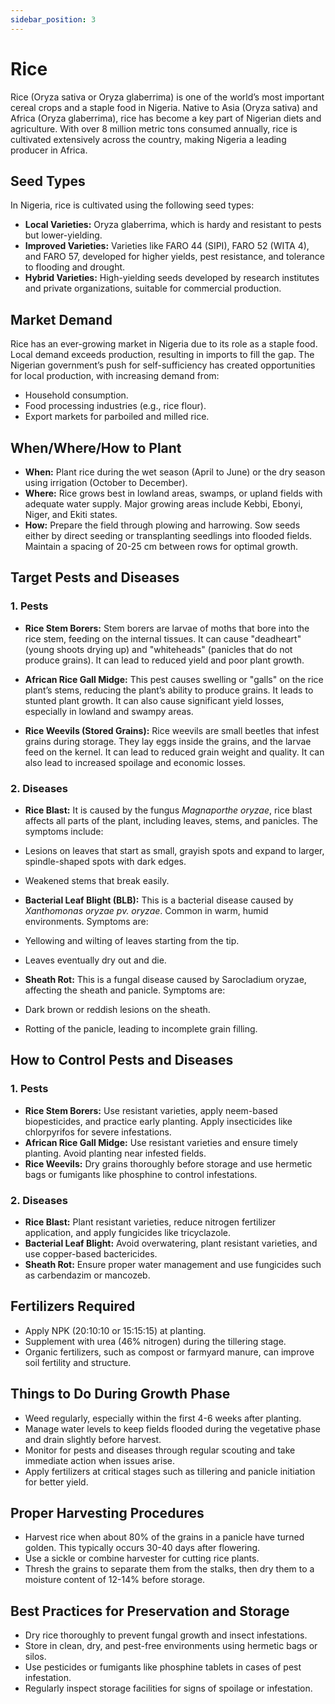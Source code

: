 ```yaml
---
sidebar_position: 3
---
```


# Rice
Rice (Oryza sativa or Oryza glaberrima) is one of the world’s most important cereal crops and a staple food in Nigeria. Native to Asia (Oryza sativa) and Africa (Oryza glaberrima), rice has become a key part of Nigerian diets and agriculture. With over 8 million metric tons consumed annually, rice is cultivated extensively across the country, making Nigeria a leading producer in Africa.

## Seed Types
In Nigeria, rice is cultivated using the following seed types:

- **Local Varieties:** Oryza glaberrima, which is hardy and resistant to pests but lower-yielding.
- **Improved Varieties:** Varieties like FARO 44 (SIPI), FARO 52 (WITA 4), and FARO 57, developed for higher yields, pest resistance, and tolerance to flooding and drought.
- **Hybrid Varieties:** High-yielding seeds developed by research institutes and private organizations, suitable for commercial production.

## Market Demand
Rice has an ever-growing market in Nigeria due to its role as a staple food. Local demand exceeds production, resulting in imports to fill the gap. The Nigerian government’s push for self-sufficiency has created opportunities for local production, with increasing demand from:

- Household consumption.
- Food processing industries (e.g., rice flour).
- Export markets for parboiled and milled rice.

## When/Where/How to Plant
- **When:** Plant rice during the wet season (April to June) or the dry season using irrigation (October to December).
- **Where:** Rice grows best in lowland areas, swamps, or upland fields with adequate water supply. Major growing areas include Kebbi, Ebonyi, Niger, and Ekiti states.
- **How:** Prepare the field through plowing and harrowing. Sow seeds either by direct seeding or transplanting seedlings into flooded fields. Maintain a spacing of 20-25 cm between rows for optimal growth.

## Target Pests and Diseases
### 1. Pests
- **Rice Stem Borers:**
Stem borers are larvae of moths that bore into the rice stem, feeding on the internal tissues.
It can cause "deadheart" (young shoots drying up) and "whiteheads" (panicles that do not produce grains). It can lead to reduced yield and poor plant growth.

- **African Rice Gall Midge:**
This pest causes swelling or "galls" on the rice plant’s stems, reducing the plant’s ability to produce grains.
It leads to stunted plant growth. It can also cause significant yield losses, especially in lowland and swampy areas.

- **Rice Weevils (Stored Grains):**
Rice weevils are small beetles that infest grains during storage. They lay eggs inside the grains, and the larvae feed on the kernel. It can lead to reduced grain weight and quality. It can also lead to increased spoilage and economic losses.

### 2. Diseases
- **Rice Blast:**
It is caused by the fungus *Magnaporthe oryzae*, rice blast affects all parts of the plant, including leaves, stems, and panicles.
The symptoms include: 
- Lesions on leaves that start as small, grayish spots and expand to larger, spindle-shaped spots with dark edges.
- Weakened stems that break easily.

- **Bacterial Leaf Blight (BLB):**
This is a bacterial disease caused by *Xanthomonas oryzae pv. oryzae*. Common in warm, humid environments. 
Symptoms are: 
- Yellowing and wilting of leaves starting from the tip.
- Leaves eventually dry out and die.

- **Sheath Rot:**
This is a fungal disease caused by Sarocladium oryzae, affecting the sheath and panicle.
Symptoms are:
- Dark brown or reddish lesions on the sheath.
- Rotting of the panicle, leading to incomplete grain filling.

## How to Control Pests and Diseases

### 1. Pests
- **Rice Stem Borers:** Use resistant varieties, apply neem-based biopesticides, and practice early planting. Apply insecticides like chlorpyrifos for severe infestations.
- **African Rice Gall Midge:** Use resistant varieties and ensure timely planting. Avoid planting near infested fields.
- **Rice Weevils:** Dry grains thoroughly before storage and use hermetic bags or fumigants like phosphine to control infestations.

### 2. Diseases
- **Rice Blast:** Plant resistant varieties, reduce nitrogen fertilizer application, and apply fungicides like tricyclazole.
- **Bacterial Leaf Blight:** Avoid overwatering, plant resistant varieties, and use copper-based bactericides.
- **Sheath Rot:** Ensure proper water management and use fungicides such as carbendazim or mancozeb.

## Fertilizers Required
- Apply NPK (20:10:10 or 15:15:15) at planting.
- Supplement with urea (46% nitrogen) during the tillering stage.
- Organic fertilizers, such as compost or farmyard manure, can improve soil fertility and structure.

## Things to Do During Growth Phase
- Weed regularly, especially within the first 4-6 weeks after planting.
- Manage water levels to keep fields flooded during the vegetative phase and drain slightly before harvest.
- Monitor for pests and diseases through regular scouting and take immediate action when issues arise.
- Apply fertilizers at critical stages such as tillering and panicle initiation for better yield.

## Proper Harvesting Procedures
- Harvest rice when about 80% of the grains in a panicle have turned golden. This typically occurs 30-40 days after flowering.
- Use a sickle or combine harvester for cutting rice plants.
- Thresh the grains to separate them from the stalks, then dry them to a moisture content of 12-14% before storage.

## Best Practices for Preservation and Storage
- Dry rice thoroughly to prevent fungal growth and insect infestations.
- Store in clean, dry, and pest-free environments using hermetic bags or silos.
- Use pesticides or fumigants like phosphine tablets in cases of pest infestation.
- Regularly inspect storage facilities for signs of spoilage or infestation.
